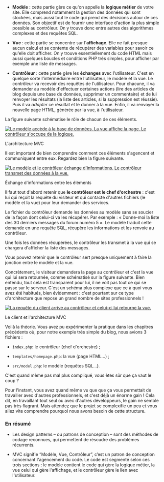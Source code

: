

- **Modèle** : cette partie gère ce qu'on appelle la **logique métier** de votre site. Elle comprend notamment la gestion des données qui sont stockées, mais aussi tout le code qui prend des décisions autour de ces données. Son objectif est de fournir une interface d'action la plus simple possible au contrôleur. On y trouve donc entre autres des algorithmes complexes et des requêtes SQL.
    
- **Vue** : cette partie se concentre sur l'**affichage**. Elle ne fait presque aucun calcul et se contente de récupérer des variables pour savoir ce qu'elle doit afficher. On y trouve essentiellement du code HTML mais aussi quelques boucles et conditions PHP très simples, pour afficher par exemple une liste de messages.
    
- **Contrôleur** : cette partie gère les **échanges** avec l'utilisateur. C'est en quelque sorte l'intermédiaire entre l'utilisateur, le modèle et la vue. Le contrôleur va recevoir des requêtes de l'utilisateur. Pour chacune, il va demander au modèle d'effectuer certaines actions (lire des articles de blog depuis une base de données, supprimer un commentaire) et de lui renvoyer les résultats (la liste des articles, si la suppression est réussie). Puis il va _adapter_ ce résultat et le donner à la vue. Enfin, il va renvoyer la nouvelle page HTML, générée par la vue, à l'utilisateur.
    

La figure suivante schématise le rôle de chacun de ces éléments.

[![Le modèle accède à la base de données. La vue affiche la page. Le contrôleur s'occupe de la logique.](https://user.oc-static.com/upload/2022/05/09/16521046284748_P2C1-1%20%285%29.png)](https://user.oc-static.com/upload/2022/05/09/16521046284748_P2C1-1%20%285%29.png)

L'architecture MVC

Il est important de bien comprendre comment ces éléments s'agencent et communiquent entre eux. Regardez bien la figure suivante.

[![Le modèle et le contrôleur échange d'informations. Le contrôleur transmet des données à la vue.](https://user.oc-static.com/upload/2022/05/09/16521047098411_P2C1-2%20%282%29.png)](https://user.oc-static.com/upload/2022/05/09/16521047098411_P2C1-2%20%282%29.png)

Échange d'informations entre les éléments

Il faut tout d'abord retenir que **le contrôleur est le chef d'orchestre** : c'est lui qui reçoit la requête du visiteur et qui contacte d'autres fichiers (le modèle et la vue) pour leur demander des services.

Le fichier du contrôleur demande les données au modèle sans se soucier de la façon dont celui-ci va les récupérer. Par exemple : « Donne-moi la liste des 30 derniers messages du forum numéro 5 ». Le modèle traduit cette demande en une requête SQL, récupère les informations et les renvoie au contrôleur.

Une fois les données récupérées, le contrôleur les transmet à la vue qui se chargera d'afficher la liste des messages.

Vous pouvez retenir que le contrôleur sert presque uniquement à faire la jonction entre le modèle et la vue.

Concrètement, le visiteur demandera la page au contrôleur et c'est la vue qui lui sera retournée, comme schématisé sur la figure suivante. Bien entendu, tout cela est transparent pour lui, il ne voit pas tout ce qui se passe sur le serveur. C'est un schéma plus complexe que ce à quoi vous avez été habitués, bien évidemment : c'est pourtant sur ce type d'architecture que repose un grand nombre de sites professionnels !

[![La requête du client arrive au contrôleur et celui-ci lui retourne la vue.](https://user.oc-static.com/upload/2022/05/09/16521047600873_P2C1-3%20%281%29.png)](https://user.oc-static.com/upload/2022/05/09/16521047600873_P2C1-3%20%281%29.png)

Le client et l'architecture MVC

Voilà la théorie. Vous avez pu expérimenter la pratique dans les chapitres précédents où, pour notre exemple très simple du blog, nous avions 3 fichiers :

- `index.php`: le contrôleur (chef d'orchestre) ;
    
- `templates/homepage.php`: la vue (page HTML...) ;
    
- `src/model.php`: le modèle (requêtes SQL...).
    

C'est quand même pas mal plus compliqué, vous êtes sûr que ça vaut le coup ?

Pour l'instant, vous avez quand même vu que que ça vous permettait de travailler avec d'autres professionnels, et c'est déjà un énorme gain ! Cela dit, en travaillant tout seul ou avec d'autres développeurs, le gain ne semble pas très flagrant. Mais attendez que le projet se complexifie un peu et vous allez vite comprendre pourquoi nous avons besoin de cette structure.

### En résumé

- Les design patterns – ou patrons de conception – sont des méthodes de codage reconnues, qui permettent de résoudre des problèmes récurrents.
    
- MVC signifie “Modèle, Vue, Contrôleur”, c’est un patron de conception concernant l'agencement du code. Le code est segmenté selon ces trois sections : le modèle contient le code qui gère la logique métier, la vue celui qui gère l'affichage, et le contrôleur gère le lien avec l'utilisateur.